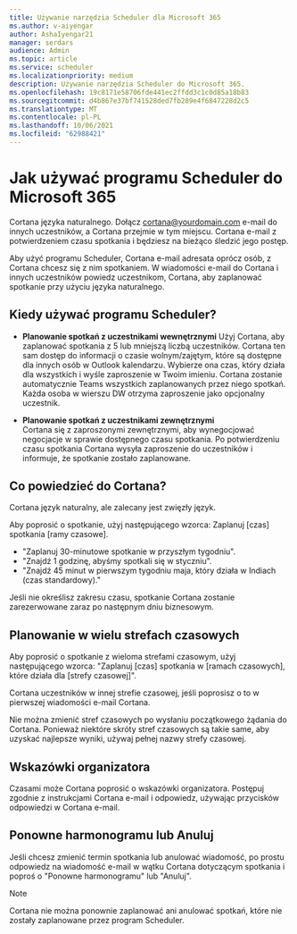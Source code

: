 ```yaml
---
title: Używanie narzędzia Scheduler dla Microsoft 365
ms.author: v-aiyengar
author: AshaIyengar21
manager: serdars
audience: Admin
ms.topic: article
ms.service: scheduler
ms.localizationpriority: medium
description: Używanie narzędzia Scheduler do Microsoft 365.
ms.openlocfilehash: 19c8171e58706fde441ec2ffdd3c1c0d85a18b83
ms.sourcegitcommit: d4b867e37bf741528ded7fb289e4f6847228d2c5
ms.translationtype: MT
ms.contentlocale: pl-PL
ms.lasthandoff: 10/06/2021
ms.locfileid: "62988421"
---
```

# <a name="how-to-use-scheduler-for-microsoft-365"></a>Jak używać programu Scheduler do Microsoft 365

Cortana języka naturalnego. Dołącz cortana@yourdomain.com e-mail do innych uczestników, a Cortana przejmie w tym miejscu. Cortana e-mail z potwierdzeniem czasu spotkania i będziesz na bieżąco śledzić jego postęp.

Aby użyć programu Scheduler, Cortana e-mail adresata oprócz osób, z Cortana chcesz się z nim spotkaniem. W wiadomości e-mail do Cortana i innych uczestników powiedz uczestnikom, Cortana, aby zaplanować spotkanie przy użyciu języka naturalnego.  

## <a name="when-to-use-scheduler"></a>Kiedy używać programu Scheduler?

- **Planowanie spotkań z uczestnikami wewnętrznymi** Użyj Cortana, aby zaplanować spotkania z 5 lub mniejszą liczbą uczestników. Cortana ten sam dostęp do informacji o czasie wolnym/zajętym, które są dostępne dla innych osób w Outlook kalendarzu. Wybierze ona czas, który działa dla wszystkich i wyśle zaproszenie w Twoim imieniu. Cortana zostanie automatycznie Teams wszystkich zaplanowanych przez niego spotkań. Każda osoba w wierszu DW otrzyma zaproszenie jako opcjonalny uczestnik.  

- **Planowanie spotkań z uczestnikami zewnętrznymi**  
Cortana się z zaproszonymi zewnętrznymi, aby wynegocjować negocjacje w sprawie dostępnego czasu spotkania. Po potwierdzeniu czasu spotkania Cortana wysyła zaproszenie do uczestników i informuje, że spotkanie zostało zaplanowane.

## <a name="what-to-say-to-cortana"></a>Co powiedzieć do Cortana?

Cortana język naturalny, ale zalecany jest zwięzły język. 

Aby poprosić o spotkanie, użyj następującego wzorca: Zaplanuj [czas] spotkania [ramy czasowe].  

- "Zaplanuj 30-minutowe spotkanie w przyszłym tygodniu".  
- "Znajdź 1 godzinę, abyśmy spotkali się w styczniu". 
- "Znajdź 45 minut w pierwszym tygodniu maja, który działa w Indiach (czas standardowy)." 

Jeśli nie określisz zakresu czasu, spotkanie Cortana zostanie zarezerwowane zaraz po następnym dniu biznesowym.

## <a name="scheduling-across-multiple-time-zones"></a>Planowanie w wielu strefach czasowych

Aby poprosić o spotkanie z wieloma strefami czasowym, użyj następującego wzorca: "Zaplanuj [czas] spotkania w [ramach czasowych], które działa dla [strefy czasowej]". 

Cortana uczestników w innej strefie czasowej, jeśli poprosisz o to w pierwszej wiadomości e-mail Cortana.  

Nie można zmienić stref czasowych po wysłaniu początkowego żądania do Cortana. Ponieważ niektóre skróty stref czasowych są takie same, aby uzyskać najlepsze wyniki, używaj pełnej nazwy strefy czasowej.  

## <a name="organizer-guidance"></a>Wskazówki organizatora

Czasami może Cortana poprosić o wskazówki organizatora. Postępuj zgodnie z instrukcjami Cortana e-mail i odpowiedz, używając przycisków odpowiedzi w Cortana e-mail.

## <a name="reschedule-or-cancel"></a>Ponowne harmonogramu lub Anuluj

Jeśli chcesz zmienić termin spotkania lub anulować wiadomość, po prostu odpowiedz na wiadomość e-mail w wątku Cortana dotyczącym spotkania i poproś o "Ponowne harmonogramu" lub "Anuluj". 

> [!NOTE]
> Cortana nie można ponownie zaplanować ani anulować spotkań, które nie zostały zaplanowane przez program Scheduler.  
